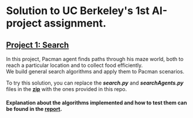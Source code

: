 # Solution to UC Berkeley's 1st AI-project assignment.

## [Project 1: Search](http://ai.berkeley.edu/search.html)

In this project, Pacman agent finds paths through his maze world, both to reach a particular location and to collect food efficiently.<br>
We build general search algorithms and apply them to Pacman scenarios.

To try this solution, you can replace the ***search.py*** and ***searchAgents.py*** files in the [**zip**](http://ai.berkeley.edu/projects/release/search/v1/001/search.zip) with the ones provided in this repo.<br>

#### Explanation about the algorithms implemented and how to test them can be found in the [report](project1_pacman_report.pdf).
